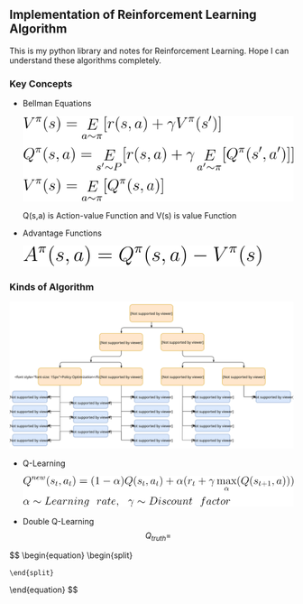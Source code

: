 ## Implementation of Reinforcement Learning Algorithm

This is my python library and notes for Reinforcement Learning. Hope I can understand these algorithms completely.

### Key Concepts

- Bellman Equations

  ![CodeCogsEqn](./image/bellman.svg)
  
  Q(s,a) is Action-value Function and V(s) is value Function
  
- Advantage Functions

  ![advantage](./image/advantage.svg)

### Kinds of Algorithm

![rl_algorithms_9_15](./image/rl_algorithms_9_15.svg)

- Q-Learning

  ![Q-learning](./image/Q-learning.svg)
  
- Double Q-Learning
  $$
  Q_{truth}=
  $$

$$
\begin{equation}
	\begin{split}

	\end{split}
\end{equation}
$$

